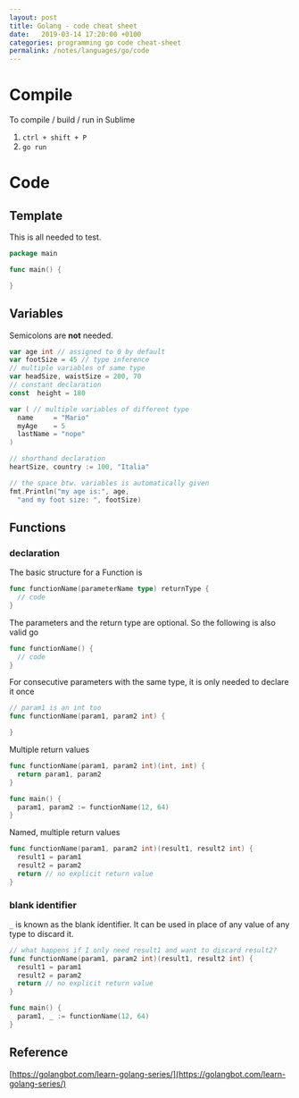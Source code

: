 ```yaml
---
layout: post
title: Golang - code cheat sheet
date:   2019-03-14 17:20:00 +0100
categories: programming go code cheat-sheet
permalink: /notes/languages/go/code
---
```


# Compile
To compile / build / run in Sublime
1. `ctrl + shift + P`
2. `go run`

# Code
## Template
This is all needed to test.

~~~ go
package main

func main() {

}
~~~

## Variables
Semicolons are **not** needed.

~~~ go
var age int // assigned to 0 by default
var footSize = 45 // type inference
// multiple variables of same type
var headSize, waistSize = 200, 70
// constant declaration
const  height = 180

var ( // multiple variables of different type
  name     = "Mario"
  myAge    = 5
  lastName = "nope"
)

// shorthand declaration
heartSize, country := 100, "Italia"

// the space btw. variables is automatically given
fmt.Println("my age is:", age,
  "and my foot size: ", footSize)
~~~

## Functions
### declaration
The basic structure for a Function is

~~~ go
func functionName(parameterName type) returnType {
  // code
}
~~~  

The parameters and the return type are optional. So the following is also valid go
~~~ go
func functionName() {
  // code
}
~~~

For consecutive parameters with the same type, it is only needed to declare it once
~~~ go
// param1 is an int too
func functionName(param1, param2 int) {

}
~~~

Multiple return values
~~~ go
func functionName(param1, param2 int)(int, int) {
  return param1, param2
}

func main() {
  param1, param2 := functionName(12, 64)
}
~~~

Named, multiple return values
~~~ go
func functionName(param1, param2 int)(result1, result2 int) {
  result1 = param1
  result2 = param2
  return // no explicit return value
}
~~~

### blank identifier
`_` is known as the blank identifier. It can be used in place of any value of any type to discard it.  
~~~ go
// what happens if I only need result1 and want to discard result2?
func functionName(param1, param2 int)(result1, result2 int) {
  result1 = param1
  result2 = param2
  return // no explicit return value
}

func main() {
  param1, _ := functionName(12, 64)
}
~~~
## Reference
[https://golangbot.com/learn-golang-series/](https://golangbot.com/learn-golang-series/)
